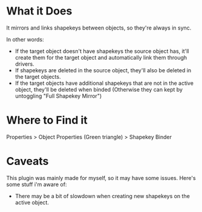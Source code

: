 # What it Does

It mirrors and links shapekeys between objects, so they're always in sync.

In other words:

- If the target object doesn't have shapekeys the source object has, it'll create them for the target object and automatically link them through drivers.
- If shapekeys are deleted in the source object, they'll also be deleted in the target objects.
- If the target objects have additional shapekeys that are not in the active object, they'll be deleted when binded (Otherwise they can kept by untoggling "Full Shapekey Mirror")

# Where to Find it

Properties > Object Properties (Green triangle) > Shapekey Binder

# Caveats

This plugin was mainly made for myself, so it may have some issues. Here's some stuff i'm aware of:

- There may be a bit of slowdown when creating new shapekeys on the active object.
